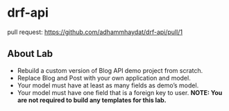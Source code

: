 # drf-api


pull request: https://github.com/adhammhaydat/drf-api/pull/1

## About Lab

* Rebuild a custom version of Blog API demo project from scratch.
* Replace Blog and Post with your own application and model.
* Your model must have at least as many fields as demo’s model.
* Your model must have one field that is a foreign key to user.
**NOTE: You are not required to build any templates for this lab.**
